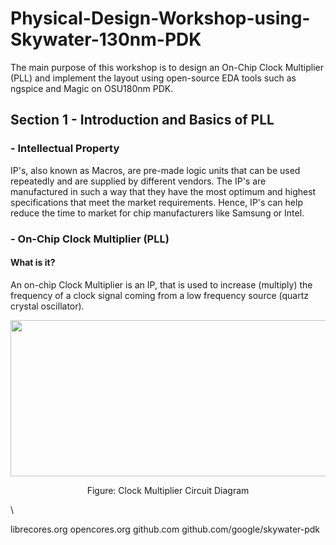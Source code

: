 # Physical-Design-Workshop-using-Skywater-130nm-PDK

The main purpose of this workshop is to design an On-Chip Clock Multiplier (PLL) and implement the layout using open-source EDA tools such as ngspice and Magic on OSU180nm PDK.

## Section 1 - Introduction and Basics of PLL

### - Intellectual Property

IP's, also known as Macros, are pre-made logic units that can be used repeatedly and are supplied by different vendors. The IP's are manufactured in such a way that they have the most optimum and highest specifications that meet the market requirements. Hence, IP's can help reduce the time to market for chip manufacturers like Samsung or Intel.

### - On-Chip Clock Multiplier (PLL)

#### What is it?

An on-chip Clock Multiplier is an IP, that is used to increase (multiply) the frequency of a clock signal coming from a low frequency source (quartz crystal oscillator). 

<p align="center">
  <img width="600" height="250" src="https://i.imgur.com/j4kFVrW.jpg"
</p>
  <p align="center">
    Figure: Clock Multiplier Circuit Diagram
</p>
\


librecores.org
opencores.org
github.com
github.com/google/skywater-pdk
